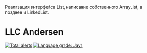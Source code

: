 Реализация интерфейса List, написание собственного ArrayList,
а позднее и LinkedList.
# LLC Andersen
<a href="https://lgtm.com/projects/g/Vlad-Buko/ArrayListProject/alerts/"><img alt="Total alerts" src="https://img.shields.io/lgtm/alerts/g/Vlad-Buko/ArrayListProject.svg?logo=lgtm&logoWidth=18"/></a>
<a href="https://lgtm.com/projects/g/Vlad-Buko/ArrayListProject/context:java"><img alt="Language grade: Java" src="https://img.shields.io/lgtm/grade/java/g/Vlad-Buko/ArrayListProject.svg?logo=lgtm&logoWidth=18"/></a>
